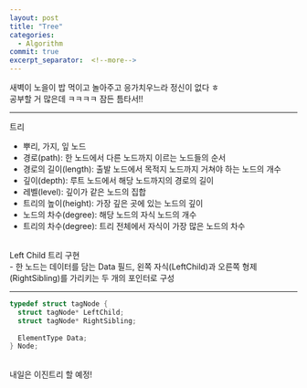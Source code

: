 ```yaml
---
layout: post
title: "Tree"
categories:
  - Algorithm
commit: true
excerpt_separator:  <!--more-->
---
```


새벽이 노을이 밥 먹이고 놀아주고 응가치우느라 정신이 없다 ㅎ<br>
공부할 거 많은데 ㅋㅋㅋㅋ 잠든 틈타서!!<br>

---
트리<br>
- 뿌리, 가지, 잎 노드<br>
- 경로(path): 한 노드에서 다른 노드까지 이르는 노드들의 순서<br>
- 경로의 길이(length): 출발 노드에서 목적지 노드까지 거쳐야 하는 노드의 개수<br>
- 깊이(depth): 루트 노드에서 해당 노드까지의 경로의 길이<br>
- 레벨(level): 깊이가 같은 노드의 집합<br>
- 트리의 높이(height): 가장 깊은 곳에 있는 노드의 깊이<br>
- 노드의 차수(degree): 해당 노드의 자식 노드의 개수<br>
- 트리의 차수(degree): 트리 전체에서 자식이 가장 많은 노드의 차수<br>
<br>
Left Child 트리 구현<br>
- 한 노드는 데이터를 담는 Data 필드, 왼쪽 자식(LeftChild)과 오른쪽 형제(RightSibling)를 가리키는 두 개의 포인터로 구성<br>

---

```c
typedef struct tagNode {
  struct tagNode* LeftChild;
  struct tagNode* RightSibling;
  
  ElementType Data;
} Node;
```
<br>
내일은 이진트리 할 예정!

